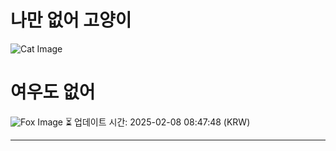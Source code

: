 
# 나만 없어 고양이

![Cat Image](https://cdn2.thecatapi.com/images/MjA3MDk0NA.jpg)

# 여우도 없어
![Fox Image](https://randomfox.ca/images/30.jpg)
⏳ 업데이트 시간: 2025-02-08 08:47:48 (KRW)

---

